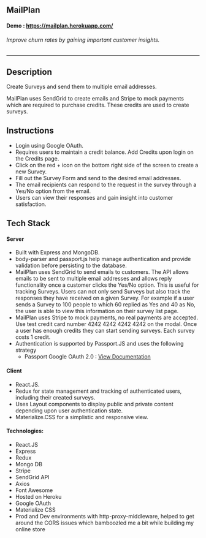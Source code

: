 ## MailPlan

#### Demo : https://mailplan.herokuapp.com/

###### Improve churn rates by gaining important customer insights.

---

## Description

Create Surveys and send them to multiple email addresses.

MailPlan uses SendGrid to create emails and Stripe to mock payments which are required to purchase credits. These credits are used to create surveys.

## Instructions

- Login using Google OAuth.
- Requires users to maintain a credit balance. Add Credits upon login on the Credits page.
- Click on the red + icon on the bottom right side of the screen to create a new Survey.
- Fill out the Survey Form and send to the desired email addresses.
- The email recipients can respond to the request in the survey through a Yes/No option from the email.
- Users can view their responses and gain insight into customer satisfaction.

## Tech Stack

#### Server

- Built with Express and MongoDB.
- body-parser and passport.js help manage authentication and provide validation before persisting to the database.
- MailPlan uses SendGrid to send emails to customers. The API allows emails to be sent to multiple email addresses and allows reply functionality once a customer clicks the Yes/No option. This is useful for tracking Surveys. Users can not only send Surveys but also track the responses they have received on a given Survey. For example if a user sends a Survey to 100 people to which 60 replied as Yes and 40 as No, the user is able to view this information on their survey list page.
- MailPlan uses Stripe to mock payments, no real payments are accepted. Use test credit card number 4242 4242 4242 4242 on the modal. Once a user has enough credits they can start sending surveys. Each survey costs 1 credit.
- Authentication is supported by Passport.JS and uses the following strategy
  - Passport Google OAuth 2.0 : [View Documentation](http://www.passportjs.org/packages/passport-google-oauth20/ "passport-google-oauth20")

#### Client

- React.JS.
- Redux for state management and tracking of authenticated users, including their created surveys.
- Uses Layout components to display public and private content depending upon user authentication state.
- Materialize.CSS for a simplistic and responsive view.

#### Technologies:

- React.JS
- Express
- Redux
- Mongo DB
- Stripe
- SendGrid API
- Axios
- Font Awesome
- Hosted on Heroku
- Google OAuth
- Materialize CSS
- Prod and Dev environments with http-proxy-middleware, helped to get around the CORS issues which bamboozled me a bit while building my online store
